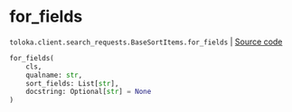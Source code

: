 # for_fields
`toloka.client.search_requests.BaseSortItems.for_fields` | [Source code](https://github.com/Toloka/toloka-kit/blob/v0.1.25/src/client/search_requests.py#L125)

```python
for_fields(
    cls,
    qualname: str,
    sort_fields: List[str],
    docstring: Optional[str] = None
)
```

